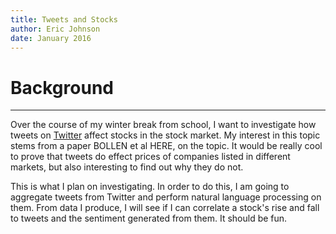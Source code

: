 ```yaml
---
title: Tweets and Stocks
author: Eric Johnson
date: January 2016
---
```


# Background
***

Over the course of my winter break from school, I want to investigate how tweets on [Twitter](twitter.com) affect stocks in the stock market. My interest in this topic stems from a paper BOLLEN et al HERE, on the topic. It would be really cool to prove that tweets do effect prices of companies listed in different markets, but also interesting to find out why they do not. 

This is what I plan on investigating. In order to do this, I am going to aggregate tweets from Twitter and perform natural language processing on them. From data I produce, I will see if I can correlate a stock's rise and fall to tweets and the sentiment generated from them. It should be fun.
